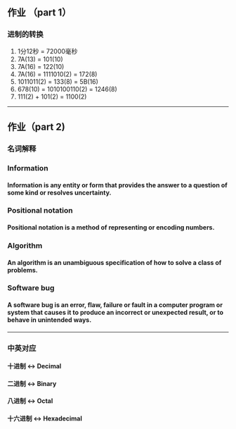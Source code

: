 ## 作业 （part 1）
### 进制的转换 
1. 1分12秒 = 72000毫秒
2. 7A(13) = 101(10)
3. 7A(16) = 122(10)
4. 7A(16) = 1111010(2) = 172(8) 
5. 1011011(2) = 133(8) = 5B(16)
6. 678(10) = 1010100110(2) = 1246(8)
7. 111(2) + 101(2) = 1100(2)

***
## 作业（part 2)
### 名词解释
### Information
#### Information is any entity or form that provides the answer to a question of some kind or resolves uncertainty. 
### Positional notation
#### Positional notation is a method  of representing or encoding numbers.
### Algorithm
#### An algorithm is an unambiguous specification of how to solve a class of problems.
### Software bug 
#### A software bug is an error, flaw, failure or fault in a computer program or system that causes it to produce an incorrect or unexpected result, or to behave in unintended ways.
***
### 中英对应
#### 十进制 <-> Decimal 
#### 二进制 <-> Binary
#### 八进制 <-> Octal
#### 十六进制 <-> Hexadecimal